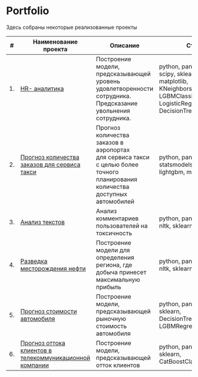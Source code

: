 # Portfolio

Здесь собраны некоторые реализованные проекты

| #    | Наименование проекта                | Описание                                                     | Стек                                                         |
| ---- | ------------------------------------------------------------ | ------------------------------------------------------------ | ------------------------------------------------------------ |
| 1.   | [HR- аналитика](https://github.com/volodina-ds/study_projects/tree/main/HR-Analytics) | Построение модели, предсказывающей <br/>уровень удовлетворенности сотрудника. <br/> Предсказание увольнения сотрудника. | python, pandas, numpy, scipy, sklearn, matplotlib, KNeighborsClassifier, LGBMClassifier, LogisticRegression, DecisionTreeClassifier        |
| 2.   | [Прогноз количества заказов для сервиса такси](https://github.com/volodina-ds/study_projects/tree/main/Taxi) | Прогноз количества заказов в аэропортах <br/>для сервиса такси с целью более точного планирования количества доступных <br/>автомобилей | python, pandas, numpy, statsmodels, sklearn, lightgbm, matplotlib |
| 3.   | [Анализ текстов](https://github.com/aq2003/Portfolio/tree/main/Analyzing%20Texts) | Анализ комментариев пользователей на токсичность             | python, pandas, numpy, nltk, sklearn, CatBoost |
| 4.   | [Разведка месторождения нефти](https://github.com/volodina-ds/study_projects/tree/main/Oil_Well_Development) | Построение модели для определения региона, где добыча принесет максимальную прибыль             | python, pandas, numpy, nltk, sklearn, Ridge |
| 5.   | [Прогноз стоимости  автомобиля](https://github.com/volodina-ds/study_projects/tree/main/Used_cars) | Построение модели, предсказывающей рыночную стоимость автомобиля             | python, pandas, numpy, sklearn, DecisionTreeRegression, LGBMRegressor|
| 6.   | [Прогноз оттока клиентов в телекоммуникационной компании](https://github.com/volodina-ds/study_projects/tree/main/Telecom) | Построение модели, предсказывающей отток клиентов           | python, pandas, numpy, sklearn,  CatBoostClassifier|
